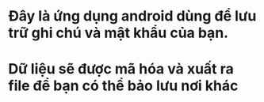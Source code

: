 # Đây là ứng dụng android dùng để lưu trữ ghi chú và mật khẩu của bạn.
# Dữ liệu sẽ được mã hóa và xuất ra file để bạn có thể bảo lưu nơi khác

